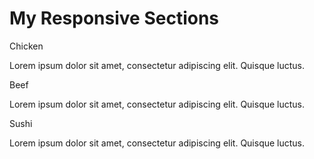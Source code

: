 <!DOCTYPE html>
<html lang="en">
<head>
    <meta charset="UTF-8">
    <meta name="viewport" content="width=device-width, initial-scale=1.0">
    <title>Responsive Sections</title>
    <link rel="stylesheet" href="style.css">
</head>
<body>
    <h1>My Responsive Sections</h1>
    <div class="container">
        <div class="section">
            <div class="section-title">Chicken</div>
            <p>Lorem ipsum dolor sit amet, consectetur adipiscing elit. Quisque luctus.</p>
        </div>
        <div class="section">
            <div class="section-title">Beef</div>
            <p>Lorem ipsum dolor sit amet, consectetur adipiscing elit. Quisque luctus.</p>
        </div>
        <div class="section">
            <div class="section-title">Sushi</div>
            <p>Lorem ipsum dolor sit amet, consectetur adipiscing elit. Quisque luctus.</p>
        </div>
    </div>
</body>
</html>
